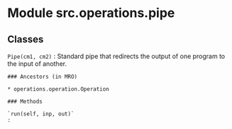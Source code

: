 Module src.operations.pipe
==========================

Classes
-------

`Pipe(cm1, cm2)`
:   Standard pipe that redirects the output of one program to the input of another.

    ### Ancestors (in MRO)

    * operations.operation.Operation

    ### Methods

    `run(self, inp, out)`
    :